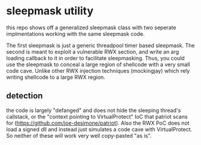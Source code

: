 # sleepmask utility

this repo shows off a generalized sleepmask class with two seperate implmentations working with the same sleepmask code. 

The first sleepmask is just a generic threadpool timer based sleepmask. The second is meant to exploit a vulnerable RWX section, and write an arg loading callback to it in order to facilitate sleepmasking. Thus, you could use the sleepmask to conceal a large region of shellcode with a very small code cave. Unlike other RWX injection techniques (mockingjay) which rely writing shellcode to a large RWX region.

## detection 

the code is largely "defanged" and does not hide the sleeping thread's callstack, or the "context pointing to VirtualProtect" IoC that patriot scans for (https://github.com/joe-desimone/patriot). Also the RWX PoC does not load a signed dll and instead just simulates a code cave with VirtualProtect. So neither of these will work very well copy-pasted "as is".
